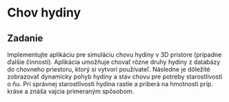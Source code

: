 # Chov hydiny

## Zadanie

Implementujte aplikáciu pre simuláciu chovu hydiny v 3D pristore (prípadne ďalšie činnosti).
Aplikácia umožňuje chovať rôzne druhy hydiny z databázy do chovneho priestoru, ktorý si
vytvorí používateľ. Následne je dôležité zobrazovať dynamicky pohyb hydiny a stav chovu
pre potreby starostlivosti o ňu. Pri správnej starostlivosti hydina rastie a priberá na
hmotnosti príp. kráse a znáša vajcia primeraným spôsobom.
